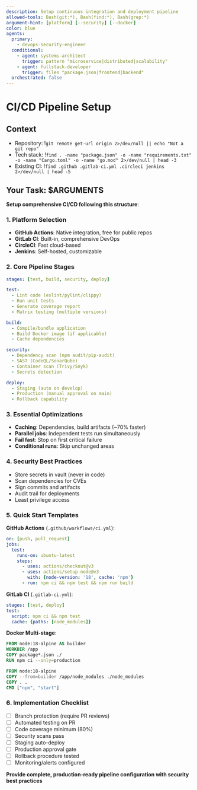 ```yaml
---
description: Setup continuous integration and deployment pipeline
allowed-tools: Bash(git:*), Bash(find:*), Bash(grep:*)
argument-hint: [platform] [--security] [--docker]
color: blue
agents:
  primary:
    - devops-security-engineer
  conditional:
    - agent: systems-architect
      trigger: pattern "microservice|distributed|scalability"
    - agent: fullstack-developer
      trigger: files "package.json|frontend|backend"
  orchestrated: false
---
```


# CI/CD Pipeline Setup

## Context
- Repository: !`git remote get-url origin 2>/dev/null || echo "Not a git repo"`
- Tech stack: !`find . -name "package.json" -o -name "requirements.txt" -o -name "Cargo.toml" -o -name "go.mod" 2>/dev/null | head -3`
- Existing CI: !`find .github .gitlab-ci.yml .circleci jenkins 2>/dev/null | head -5`

## Your Task: $ARGUMENTS

**Setup comprehensive CI/CD following this structure**:

### 1. Platform Selection
- **GitHub Actions**: Native integration, free for public repos
- **GitLab CI**: Built-in, comprehensive DevOps
- **CircleCI**: Fast cloud-based
- **Jenkins**: Self-hosted, customizable

### 2. Core Pipeline Stages
```yaml
stages: [test, build, security, deploy]

test:
  - Lint code (eslint/pylint/clippy)
  - Run unit tests
  - Generate coverage report
  - Matrix testing (multiple versions)

build:
  - Compile/bundle application
  - Build Docker image (if applicable)
  - Cache dependencies

security:
  - Dependency scan (npm audit/pip-audit)
  - SAST (CodeQL/SonarQube)
  - Container scan (Trivy/Snyk)
  - Secrets detection

deploy:
  - Staging (auto on develop)
  - Production (manual approval on main)
  - Rollback capability
```

### 3. Essential Optimizations
- **Caching**: Dependencies, build artifacts (~70% faster)
- **Parallel jobs**: Independent tests run simultaneously
- **Fail fast**: Stop on first critical failure
- **Conditional runs**: Skip unchanged areas

### 4. Security Best Practices
- Store secrets in vault (never in code)
- Scan dependencies for CVEs
- Sign commits and artifacts
- Audit trail for deployments
- Least privilege access

### 5. Quick Start Templates

**GitHub Actions** (`.github/workflows/ci.yml`):
```yaml
on: [push, pull_request]
jobs:
  test:
    runs-on: ubuntu-latest
    steps:
      - uses: actions/checkout@v3
      - uses: actions/setup-node@v3
        with: {node-version: '18', cache: 'npm'}
      - run: npm ci && npm test && npm run build
```

**GitLab CI** (`.gitlab-ci.yml`):
```yaml
stages: [test, deploy]
test:
  script: npm ci && npm test
  cache: {paths: [node_modules]}
```

**Docker Multi-stage**:
```dockerfile
FROM node:18-alpine AS builder
WORKDIR /app
COPY package*.json ./
RUN npm ci --only=production

FROM node:18-alpine
COPY --from=builder /app/node_modules ./node_modules
COPY . .
CMD ["npm", "start"]
```

### 6. Implementation Checklist
- [ ] Branch protection (require PR reviews)
- [ ] Automated testing on PR
- [ ] Code coverage minimum (80%)
- [ ] Security scans pass
- [ ] Staging auto-deploy
- [ ] Production approval gate
- [ ] Rollback procedure tested
- [ ] Monitoring/alerts configured

**Provide complete, production-ready pipeline configuration with security best practices**